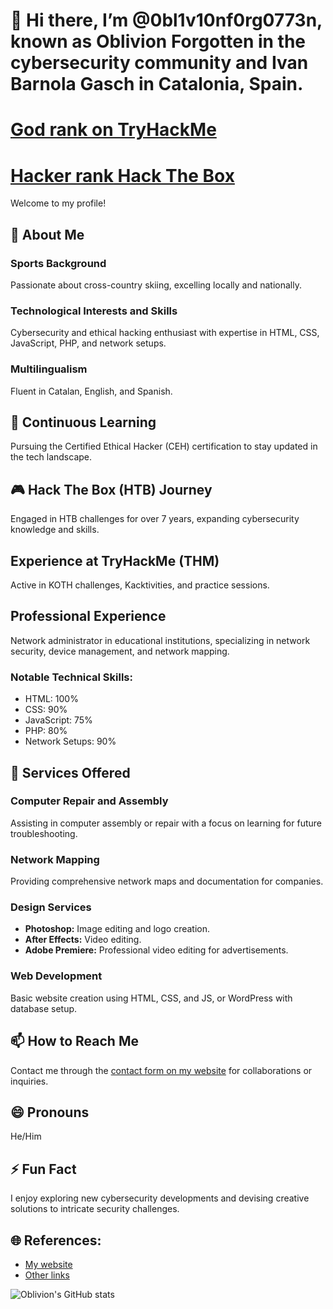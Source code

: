# 👋 Hi there, I’m @0bl1v10nf0rg0773n, known as Oblivion Forgotten in the cybersecurity community and Ivan Barnola Gasch in Catalonia, Spain.
# [God rank on TryHackMe](https://tryhackme.com/r/0BL1V10NF0RG0773)
# [Hacker rank Hack The Box](https://app.hackthebox.com/users/1815479)

Welcome to my profile!

## 👀 About Me

### Sports Background
Passionate about cross-country skiing, excelling locally and nationally.

### Technological Interests and Skills
Cybersecurity and ethical hacking enthusiast with expertise in HTML, CSS, JavaScript, PHP, and network setups.

### Multilingualism
Fluent in Catalan, English, and Spanish.

## 🌱 Continuous Learning
Pursuing the Certified Ethical Hacker (CEH) certification to stay updated in the tech landscape.

## 🎮 Hack The Box (HTB) Journey
Engaged in HTB challenges for over 7 years, expanding cybersecurity knowledge and skills.

## Experience at TryHackMe (THM)
Active in KOTH challenges, Kacktivities, and practice sessions.

## Professional Experience
Network administrator in educational institutions, specializing in network security, device management, and network mapping.

### Notable Technical Skills:
- HTML: 100%
- CSS: 90%
- JavaScript: 75%
- PHP: 80%
- Network Setups: 90%

## 💼 Services Offered

### Computer Repair and Assembly
Assisting in computer assembly or repair with a focus on learning for future troubleshooting.

### Network Mapping
Providing comprehensive network maps and documentation for companies.

### Design Services
- **Photoshop:** Image editing and logo creation.
- **After Effects:** Video editing.
- **Adobe Premiere:** Professional video editing for advertisements.

### Web Development
Basic website creation using HTML, CSS, and JS, or WordPress with database setup.

## 📫 How to Reach Me
Contact me through the [contact form on my website](https://ivan-vcard.xyz) for collaborations or inquiries.

## 😄 Pronouns
He/Him

## ⚡ Fun Fact
I enjoy exploring new cybersecurity developments and devising creative solutions to intricate security challenges.

## 🌐 References:
- [My website](https://ivan-vcard.xyz)
- [Other links](https://linktr.ee/OblivionForgotten)

![Oblivion's GitHub stats](https://github-readme-stats.vercel.app/api?username=0bl1v10nf0rg0773n&theme=shadow_red)

